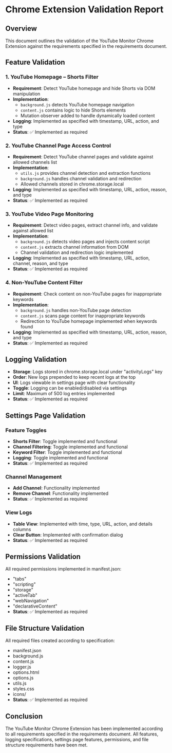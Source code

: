 # Chrome Extension Validation Report

## Overview
This document outlines the validation of the YouTube Monitor Chrome Extension against the requirements specified in the requirements document.

## Feature Validation

### 1. YouTube Homepage – Shorts Filter
- **Requirement**: Detect YouTube homepage and hide Shorts via DOM manipulation
- **Implementation**: 
  - `background.js` detects YouTube homepage navigation
  - `content.js` contains logic to hide Shorts elements
  - Mutation observer added to handle dynamically loaded content
- **Logging**: Implemented as specified with timestamp, URL, action, and type
- **Status**: ✅ Implemented as required

### 2. YouTube Channel Page Access Control
- **Requirement**: Detect YouTube channel pages and validate against allowed channels list
- **Implementation**:
  - `utils.js` provides channel detection and extraction functions
  - `background.js` handles channel validation and redirection
  - Allowed channels stored in chrome.storage.local
- **Logging**: Implemented as specified with timestamp, URL, action, reason, and type
- **Status**: ✅ Implemented as required

### 3. YouTube Video Page Monitoring
- **Requirement**: Detect video pages, extract channel info, and validate against allowed list
- **Implementation**:
  - `background.js` detects video pages and injects content script
  - `content.js` extracts channel information from DOM
  - Channel validation and redirection logic implemented
- **Logging**: Implemented as specified with timestamp, URL, action, channel, reason, and type
- **Status**: ✅ Implemented as required

### 4. Non-YouTube Content Filter
- **Requirement**: Check content on non-YouTube pages for inappropriate keywords
- **Implementation**:
  - `background.js` handles non-YouTube page detection
  - `content.js` scans page content for inappropriate keywords
  - Redirection to YouTube homepage implemented when keywords found
- **Logging**: Implemented as specified with timestamp, URL, action, reason, and type
- **Status**: ✅ Implemented as required

## Logging Validation

- **Storage**: Logs stored in chrome.storage.local under "activityLogs" key
- **Order**: New logs prepended to keep recent logs at the top
- **UI**: Logs viewable in settings page with clear functionality
- **Toggle**: Logging can be enabled/disabled via settings
- **Limit**: Maximum of 500 log entries implemented
- **Status**: ✅ Implemented as required

## Settings Page Validation

### Feature Toggles
- **Shorts Filter**: Toggle implemented and functional
- **Channel Filtering**: Toggle implemented and functional
- **Keyword Filter**: Toggle implemented and functional
- **Logging**: Toggle implemented and functional
- **Status**: ✅ Implemented as required

### Channel Management
- **Add Channel**: Functionality implemented
- **Remove Channel**: Functionality implemented
- **Status**: ✅ Implemented as required

### View Logs
- **Table View**: Implemented with time, type, URL, action, and details columns
- **Clear Button**: Implemented with confirmation dialog
- **Status**: ✅ Implemented as required

## Permissions Validation
All required permissions implemented in manifest.json:
- "tabs"
- "scripting"
- "storage"
- "activeTab"
- "webNavigation"
- "declarativeContent"
- **Status**: ✅ Implemented as required

## File Structure Validation
All required files created according to specification:
- manifest.json
- background.js
- content.js
- logger.js
- options.html
- options.js
- utils.js
- styles.css
- icons/
- **Status**: ✅ Implemented as required

## Conclusion
The YouTube Monitor Chrome Extension has been implemented according to all requirements specified in the requirements document. All features, logging specifications, settings page features, permissions, and file structure requirements have been met.
